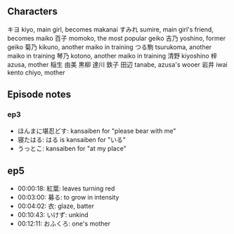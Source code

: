 ## Characters

キヨ   kiyo, main girl, becomes makanai
すみれ sumire, main girl's friend, becomes maiko
百子   momoko, the most popular geiko
吉乃   yoshino, former geiko
菊乃   kikuno, another maiko in training
つる駒 tsurukoma, another maiko in training
琴乃   kotono, another maiko in training
清野   kiyoshino
梓     azusa, mother
稲生
由美
黒柳
達川
鉄子
田辺   tanabe, azusa's wooer
岩井   iwai
       kento
       chiyo, mother

## Episode notes

### ep3

- ほんまに堪忍どす: kansaiben for "please bear with me"
- 寝たはる: はる is kansaiben for "いる"
- うっとこ: kansaiben for "at my place"

## ep5

- 00:00:18: 紅葉: leaves turning red
- 00:03:00: 募る: to grow in intensity
- 00:04:02: 衣: glaze, batter
- 00:10:43: いけず: unkind
- 00:12:11: おふくろ: one's mother
